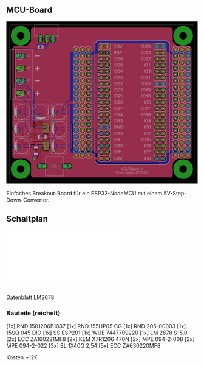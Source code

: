 ## MCU-Board

![](./Board.png)

Einfaches Breakout-Board für ein ESP32-NodeMCU mit einem 5V-Step-Down-Converter.

## Schaltplan

![](./MCU-Board-v1.pdf)

[Datenblatt LM2678](https://www.ti.com/lit/ds/symlink/lm2678.pdf)

### Bauteile (reichelt)

[1x] RND 1501206B1037
[1x] RND 155HP05 CG
[1x] RND 205-00003
[1x] 15SQ 045 DIO
[1x] SS ESP201
[1x] WUE 7447709220
[1x] LM 2678 S-5.0
[2x] ECC ZA160221MF8
[2x] KEM X7R1206 470N
[2x] MPE 094-2-008
[2x] MPE 094-2-022
[3x] SL 1X40G 2,54
[5x] ECC ZA630220MF8

Kosten ~12€
